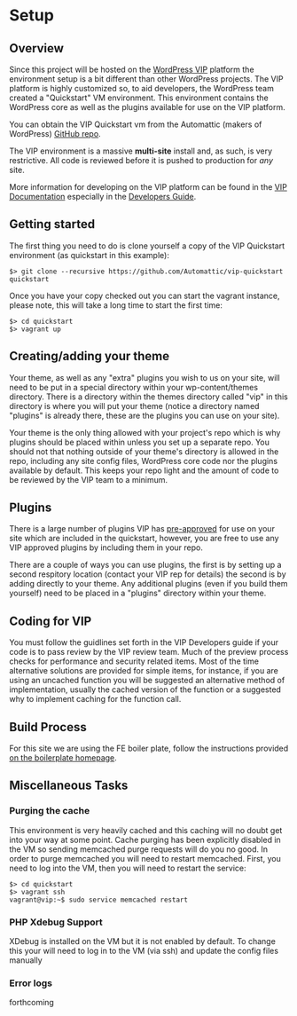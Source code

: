# Setup

## Overview

Since this project will be hosted on the [WordPress VIP](https://vip.wordpress.com/) platform 
the environment setup is a bit different than other WordPress 
projects. The VIP platform is highly customized so, to aid developers, 
the WordPress team created a "Quickstart" VM environment. This 
environment contains the WordPress core as well as the plugins
available for use on the VIP platform.

You can obtain the VIP Quickstart vm from the Automattic (makers
of WordPress) [GitHub repo](https://github.com/Automattic/vip-quickstart).

The VIP environment is a massive __multi-site__ install and, as such,
is very restrictive. All code is reviewed before it is pushed to
production for *any* site.

More information for developing on the VIP platform can be found in
the [VIP Documentation](https://vip.wordpress.com/documentation/) especially in the [Developers Guide](https://vip.wordpress.com/documentation/developers-guide-to-wordpress-com-vip/).

## Getting started

The first thing you need to do is clone yourself a copy of the VIP 
Quickstart environment (as quickstart in this example):

    $> git clone --recursive https://github.com/Automattic/vip-quickstart quickstart

Once you have your copy checked out you can start the vagrant instance,
please note, this will take a long time to start the first time:

    $> cd quickstart
    $> vagrant up

## Creating/adding your theme

Your theme, as well as any "extra" plugins you wish to us on your site, 
will need to be put in a special directory within your wp-content/themes directory.
There is a directory within the themes directory called "vip" in this directory
is where you will put your theme (notice a directory named "plugins" is already
there, these are the plugins you can use on your site).

Your theme is the only thing allowed with your project's repo which is why plugins
should be placed within unless you set up a separate repo. You should not that
nothing outside of your theme's directory is allowed in the repo, including any
site config files, WordPress core code nor the plugins available by default. This
keeps your repo light and the amount of code to be reviewed by the VIP team to a
minimum.

## Plugins

There is a large number of plugins VIP has [pre-approved](https://vip.wordpress.com/plugins/) for use on your 
site which are included in the quickstart, however, you are free to use any VIP
approved plugins by including them in your repo. 

There are a couple of ways you can use plugins, the first is by setting up a second
respitory location (contact your VIP rep for details) the second is by adding 
directly to your theme. Any additional plugins (even if you build them yourself) need
to be placed in a "plugins" directory within your theme.

## Coding for VIP

You must follow the guidlines set forth in the VIP Developers guide if your code
is to pass review by the VIP review team. Much of the preview process checks for
performance and security related items. Most of the time alternative solutions
are provided for simple items, for instance, if you are using an uncached function you will
be suggested an alternative method of implementation, usually the cached version of
the function or a suggested why to implement caching for the function call.

## Build Process

For this site we are using the FE boiler plate, follow the instructions provided 
[on the boilerplate homepage](https://js.nerderylabs.com/boilerplate/).

## Miscellaneous Tasks

### Purging the cache 

This environment is very heavily cached and this caching will no doubt get into your 
way at some point. Cache purging has been explicitly disabled in the VM so sending 
memcached purge requests will do you no good. In order to purge memcached you will 
need to restart memcached. First, you need to log into the VM, then you will need to
restart the service:

    $> cd quickstart
    $> vagrant ssh
    vagrant@vip:~$ sudo service memcached restart 


### PHP Xdebug Support

XDebug is installed on the VM but it is not enabled by default. To change this your will
need to log in to the VM (via ssh) and update the config files manually

### Error logs

forthcoming
